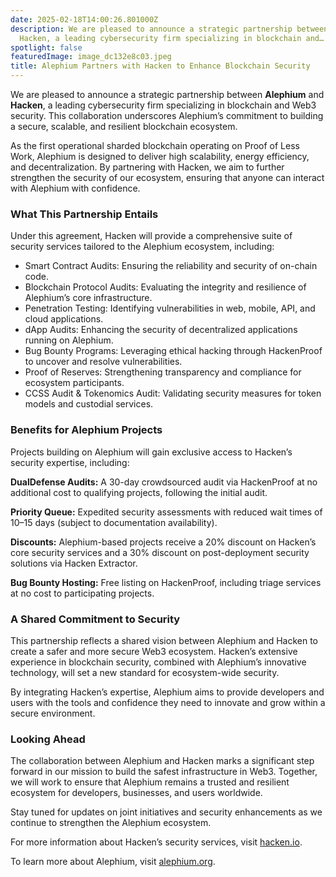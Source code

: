 ```yaml
---
date: 2025-02-18T14:00:26.801000Z
description: We are pleased to announce a strategic partnership between Alephium and
  Hacken, a leading cybersecurity firm specializing in blockchain and…
spotlight: false
featuredImage: image_dc132e8c03.jpeg
title: Alephium Partners with Hacken to Enhance Blockchain Security
---
```


We are pleased to announce a strategic partnership between **Alephium** and **Hacken**, a leading cybersecurity firm specializing in blockchain and Web3 security. This collaboration underscores Alephium’s commitment to building a secure, scalable, and resilient blockchain ecosystem.

As the first operational sharded blockchain operating on Proof of Less Work, Alephium is designed to deliver high scalability, energy efficiency, and decentralization. By partnering with Hacken, we aim to further strengthen the security of our ecosystem, ensuring that anyone can interact with Alephium with confidence.

### What This Partnership Entails

Under this agreement, Hacken will provide a comprehensive suite of security services tailored to the Alephium ecosystem, including:

- Smart Contract Audits: Ensuring the reliability and security of on-chain code.
- Blockchain Protocol Audits: Evaluating the integrity and resilience of Alephium’s core infrastructure.
- Penetration Testing: Identifying vulnerabilities in web, mobile, API, and cloud applications.
- dApp Audits: Enhancing the security of decentralized applications running on Alephium.
- Bug Bounty Programs: Leveraging ethical hacking through HackenProof to uncover and resolve vulnerabilities.
- Proof of Reserves: Strengthening transparency and compliance for ecosystem participants.
- CCSS Audit & Tokenomics Audit: Validating security measures for token models and custodial services.

### Benefits for Alephium Projects

Projects building on Alephium will gain exclusive access to Hacken’s security expertise, including:

**DualDefense Audits:** A 30-day crowdsourced audit via HackenProof at no additional cost to qualifying projects, following the initial audit.

**Priority Queue:** Expedited security assessments with reduced wait times of 10–15 days (subject to documentation availability).

**Discounts:** Alephium-based projects receive a 20% discount on Hacken’s core security services and a 30% discount on post-deployment security solutions via Hacken Extractor.

**Bug Bounty Hosting:** Free listing on HackenProof, including triage services at no cost to participating projects.

### A Shared Commitment to Security

This partnership reflects a shared vision between Alephium and Hacken to create a safer and more secure Web3 ecosystem. Hacken’s extensive experience in blockchain security, combined with Alephium’s innovative technology, will set a new standard for ecosystem-wide security.

By integrating Hacken’s expertise, Alephium aims to provide developers and users with the tools and confidence they need to innovate and grow within a secure environment.

### Looking Ahead

The collaboration between Alephium and Hacken marks a significant step forward in our mission to build the safest infrastructure in Web3. Together, we will work to ensure that Alephium remains a trusted and resilient ecosystem for developers, businesses, and users worldwide.

Stay tuned for updates on joint initiatives and security enhancements as we continue to strengthen the Alephium ecosystem.

For more information about Hacken’s security services, visit <a href="https://hackenio.cc/3Qko1S9" data-href="https://hackenio.cc/3Qko1S9">hacken.io</a>.

To learn more about Alephium, visit [alephium.org](/).

